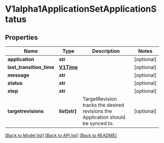 # V1alpha1ApplicationSetApplicationStatus

## Properties
Name | Type | Description | Notes
------------ | ------------- | ------------- | -------------
**application** | **str** |  | [optional] 
**last_transition_time** | [**V1Time**](V1Time.md) |  | [optional] 
**message** | **str** |  | [optional] 
**status** | **str** |  | [optional] 
**step** | **str** |  | [optional] 
**targetrevisions** | **list[str]** | TargetRevision tracks the desired revisions the Application should be synced to. | [optional] 

[[Back to Model list]](../README.md#documentation-for-models) [[Back to API list]](../README.md#documentation-for-api-endpoints) [[Back to README]](../README.md)


